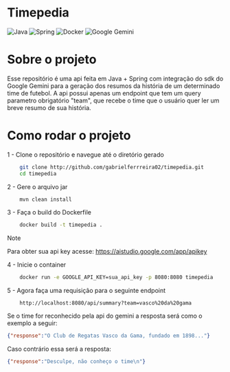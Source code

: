 # Timepedia

![Java](https://img.shields.io/badge/java-%23ED8B00.svg?style=for-the-badge&logo=openjdk&logoColor=white)
![Spring](https://img.shields.io/badge/spring-%236DB33F.svg?style=for-the-badge&logo=spring&logoColor=white)
![Docker](https://img.shields.io/badge/docker-%230db7ed.svg?style=for-the-badge&logo=docker&logoColor=white)
![Google Gemini](https://img.shields.io/badge/google%20gemini-8E75B2?style=for-the-badge&logo=google%20gemini&logoColor=white)

# Sobre o projeto

Esse repositório é uma api feita em Java + Spring com integração do sdk do Google Gemini para a geração dos resumos da história de um determinado time de futebol.
A api possui apenas um endpoint que tem um query parametro obrigatório "team", que recebe o time que o usuário quer ler um breve resumo de sua história.

# Como rodar o projeto

1 - Clone o repositório e navegue até o diretório gerado
```bash
    git clone http://github.com/gabrielferrreira02/timepedia.git
    cd timepedia
```

2 - Gere o arquivo jar
```bash
    mvn clean install
```

3 - Faça o build do Dockerfile
```bash
    docker build -t timepedia .
```

>[!NOTE]
> Para obter sua api key acesse: https://aistudio.google.com/app/apikey

4 - Inicie o container
```bash
    docker run -e GOOGLE_API_KEY=sua_api_key -p 8080:8080 timepedia
```

5 - Agora faça uma requisição para o seguinte endpoint
```
    http://localhost:8080/api/summary?team=vasco%20da%20gama
```

Se o time for reconhecido pela api do gemini a resposta será como o exemplo a seguir:
```json
{"response":"O Club de Regatas Vasco da Gama, fundado em 1898..."}
```

Caso contrário essa será a resposta:
```json
{"response":"Desculpe, não conheço o time\n"}
```